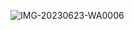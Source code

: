 ![IMG-20230623-WA0006](https://github.com/Sarvadnyachaudhari/wdl/assets/130560312/a182e8b4-0abd-43eb-aba3-323bdf6ad59f)
